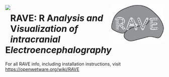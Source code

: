<img src="https://ars.els-cdn.com/content/image/1-s2.0-S1053811920X00152-cov200h.gif" height="116px" align="left" /><img src="inst/assets/images/logo-md.jpg" height="116px" align="right" />

# RAVE: __R__ __A__*nalysis and* __V__*isualization of intracranial* __E__*lectroencephalography*


For all RAVE info, including installation instructions, visit https://openwetware.org/wiki/RAVE 

